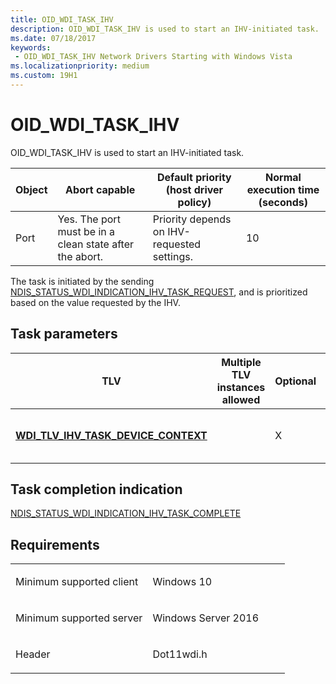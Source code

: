 ```yaml
---
title: OID_WDI_TASK_IHV
description: OID_WDI_TASK_IHV is used to start an IHV-initiated task.
ms.date: 07/18/2017
keywords:
 - OID_WDI_TASK_IHV Network Drivers Starting with Windows Vista
ms.localizationpriority: medium
ms.custom: 19H1
---
```


# OID\_WDI\_TASK\_IHV


OID\_WDI\_TASK\_IHV is used to start an IHV-initiated task.

| Object | Abort capable                                           | Default priority (host driver policy)       | Normal execution time (seconds) |
|--------|---------------------------------------------------------|---------------------------------------------|---------------------------------|
| Port   | Yes. The port must be in a clean state after the abort. | Priority depends on IHV-requested settings. | 10                              |

 

The task is initiated by the sending [NDIS\_STATUS\_WDI\_INDICATION\_IHV\_TASK\_REQUEST](ndis-status-wdi-indication-ihv-task-request.md), and is prioritized based on the value requested by the IHV.

## Task parameters


| TLV                                                                                  | Multiple TLV instances allowed | Optional | Description                                                                                                                                                                   |
|--------------------------------------------------------------------------------------|--------------------------------|----------|-------------------------------------------------------------------------------------------------------------------------------------------------------------------------------|
| [**WDI\_TLV\_IHV\_TASK\_DEVICE\_CONTEXT**](./wdi-tlv-ihv-task-device-context.md) |                                | X        | The context data provided by the IHV component. This is forwarded from [NDIS\_STATUS\_WDI\_INDICATION\_IHV\_ TASK\_REQUEST](ndis-status-wdi-indication-ihv-task-request.md). |

 

## Task completion indication


[NDIS\_STATUS\_WDI\_INDICATION\_IHV\_TASK\_COMPLETE](ndis-status-wdi-indication-ihv-task-complete.md)

## Requirements

<table>
<colgroup>
<col width="50%" />
<col width="50%" />
</colgroup>
<tbody>
<tr class="odd">
<td><p>Minimum supported client</p></td>
<td><p>Windows 10</p></td>
</tr>
<tr class="even">
<td><p>Minimum supported server</p></td>
<td><p>Windows Server 2016</p></td>
</tr>
<tr class="odd">
<td><p>Header</p></td>
<td>Dot11wdi.h</td>
</tr>
</tbody>
</table>

 

